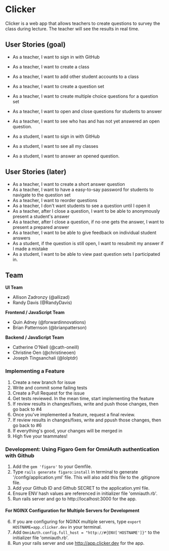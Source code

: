 # Clicker

Clicker is a web app that allows teachers to create questions to survey the class during lecture. The teacher will see the results in real time.

## User Stories (goal)

- As a teacher, I want to sign in with GitHub
- As a teacher, I want to create a class
- As a teacher, I want to add other student accounts to a class
- As a teacher, I want to create a question set
- As a teacher, I want to create multiple choice questions for a question set
- As a teacher, I want to open and close questions for students to answer
- As a teacher, I want to see who has and has not yet answered an open question.

- As a student, I want to sign in with GitHub
- As a student, I want to see all my classes
- As a student, I want to answer an opened question.

## User Stories (later)

- As a teacher, I want to create a short answer question
- As a teacher, I want to have a easy-to-say password for students to navigate to the question set
- As a teacher, I want to reorder questions
- As a teacher, I don't want students to see a question until I open it
- As a teacher, after I close a question, I want to be able to anonymously present a student's answer
- As a teacher, after I close a question, if no one gets the answer, I want to present a prepared answer
- As a teacher, I want to be able to give feedback on individual student answers
- As a student, if the question is still open, I want to resubmit my answer if I made a mistake
- As a student, I want to be able to view past question sets I participated in.

## Team

**UI Team**

- Allison Zadronzy (@allizad)
- Randy Davis (@RandyDavis)

**Frontend / JavaScript Team**

- Quin Adney (@forwardinnovations)
- Brian Patternson (@brianpatterson)

**Backend / JavaScript Team**

- Catherine O'Niell (@cath-oneill)
- Christine Oen (@christineoen)
- Joseph Tingsanchali (@lolptdr)

### Implementing a Feature

1. Create a new branch for issue
2. Write and commit some failing tests
3. Create a Pull Request for the issue
4. Get tests reviewed. In the mean time, start implementing the feature
5. If review results in changes/fixes, write and push those changes, then go back to #4
6. Once you've implemented a feature, request a final review.
7. If review results in changes/fixes, write and ppush those changes, then go back to #6
8. If everything's good, your changes will be merged in
9. High five your teammates!

### Development: Using Figaro Gem for OmniAuth authentication with Github

1. Add the `gem 'figaro'` to your Gemfile.
2. Type `rails generate figaro:install` in terminal to generate '/config/application.yml' file. This will also add this file to the .gitignore file.
3. Add your Github ID and Github SECRET to the application.yml file.
4. Ensure ENV hash values are referenced in initializer file 'omniauth.rb'.
5. Run rails server and go to http://localhost:3000 for the app. 

#### For NGINX Configuration for Multiple Servers for Development

6. If you are configuring for NGINX multiple servers, type `export HOSTNAME=app.clicker.dev` in your terminal.
7. Add `OmniAuth.config.full_host = "http://#{ENV['HOSTNAME']}"` to the initializer file 'omniauth.rb'.
8. Run your rails server and use http://app.clicker.dev for the app.
